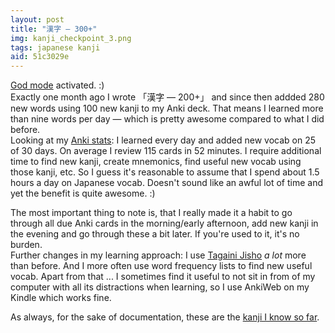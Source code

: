 ```yaml
---
layout: post
title: "漢字 — 300+"
img: kanji_checkpoint_3.png
tags: japanese kanji
aid: 51c3029e
---
```


[God mode](/assets/img/blog/keima_god_mode.png) activated. :)  
Exactly one month ago I wrote 「漢字 — 200+」 and since then addded 280 new words using 100 new kanji to my Anki deck. That means I learned more than nine words per day — which is pretty awesome compared to what I did before.  
Looking at my [Anki stats](/assets/img/blog/anki_stats_131003.png): I learned every day and added new vocab on 25 of 30 days. On average I review 115 cards in 52 minutes. I require additional time to find new kanji, create mnemonics, find useful new vocab using those kanji, etc. So I guess it's reasonable to assume that I spend about 1.5 hours a day on Japanese vocab. Doesn't sound like an awful lot of time and yet the benefit is quite awesome. :)

The most important thing to note is, that I really made it a habit to go through all due Anki cards in the morning/early afternoon, add new kanji in the evening and go through these a bit later. If you're used to it, it's no burden.  
Further changes in my learning approach: I use [Tagaini Jisho](http://www.tagaini.net/) *a lot* more than before. And I more often use word frequency lists to find new useful vocab. Apart from that ... I sometimes find it useful to not sit in from of my computer with all its distractions when learning, so I use AnkiWeb on my Kindle which works fine.

As always, for the sake of documentation, these are the [kanji I know so far](/assets/dl/kanji_checkpoint_3).

